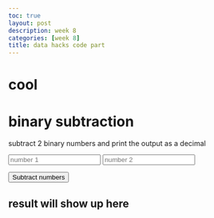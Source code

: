 ```yaml
---
toc: true
layout: post
description: week 8
categories: [week 8]
title: data hacks code part
---
```


# cool 

<html>
<body>
  <h1>binary subtraction</h1>
  <p>subtract 2 binary numbers and print the output as a decimal</p>
  <input type="text" id="math1" placeholder="number 1">
  <input type="text" id="math2" placeholder="number 2">

  <button onclick="subtract()">Subtract numbers</button>
  <h2 id="result">result will show up here</h2>
  <script>
    function subtract() {
        x = document.getElementById("math1").value
        y = document.getElementById("math2").value
        z = parseInt(x, 2) - parseInt(y,2)
        document.getElementById("result").innerHTML = z;
      console.log(z)
    }
  </script>
</body>
</html>